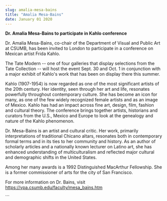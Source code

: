 ```yaml
---
slug: amalia-mesa-bains
title: "Amalia Mesa-Bains"
date: January 01 2020
---
```


 
<p><strong>Dr. Amalia Mesa-Bains to participate in Kahlo conference</strong></p>
<p>
  Dr. Amalia Mesa-Bains, co-chair of the Department of Visual and Public Art at
  CSUMB, has been invited to London to participate in a conference on Mexican
  artist Frida Kahlo.
</p>
<p>
  The Tate Modern -- one of four galleries that display selections from the Tate
  Collection -- will host the event Sept. 30 and Oct. 1 in conjunction with a
  major exhibit of Kahlo's work that has been on display there this summer.
</p>
<p>
  Kahlo (1907-1954) is now regarded as one of the most significant artists of
  the 20th century. Her identity, seen through her art and life, resonates
  powerfully throughout contemporary culture. She has become an icon for many,
  as one of the few widely recognized female artists and as an image of Mexico.
  Kahlo has had an impact across fine art, design, film, fashion and cultural
  theory. The conference brings together artists, historians and curators from
  the U.S., Mexico and Europe to look at the genealogy and nature of the Kahlo
  phenomenon.
</p>
<p>
  Dr. Mesa-Bains is an artist and cultural critic. Her work, primarily
  interpretations of traditional Chicano altars, resonates both in contemporary
  formal terms and in its ties to her community and history. As an author of
  scholarly articles and a nationally known lecturer on Latino art, she has
  enhanced understanding of multiculturalism and reflected major cultural and
  demographic shifts in the United States.
</p>
<p>
  Among her many awards is a 1992 Distinguished MacArthur Fellowship. She is a
  former commissioner of arts for the city of San Francisco.
</p>
<p>
  For more information on Dr. Bains, visit
  <a href="https://vpa.csumb.edu/faculty/mesa_bains.htm"
    >https://vpa.csumb.edu/faculty/mesa_bains.htm</a
  >
</p>
```
